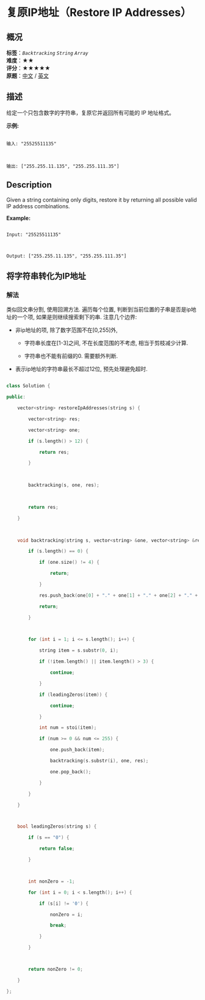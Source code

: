 # 复原IP地址（Restore IP Addresses）
## 概况
**标签**：*`Backtracking`*  *`String`*  *`Array`*<br>
**难度**：★★<br>
**评分**：★★★★★<br>
**原题**：[中文](https://leetcode-cn.com/problems/restore-ip-addresses) / [英文](https://leetcode.com/problems/restore-ip-addresses)
## 描述

给定一个只包含数字的字符串，复原它并返回所有可能的 IP 地址格式。



**示例:**

```

输入: "25525511135"



输出: ["255.255.11.135", "255.255.111.35"]

```



## Description

Given a string containing only digits, restore it by returning all possible valid IP address combinations.



**Example:**

```

Input: "25525511135"



Output: ["255.255.11.135", "255.255.111.35"]

```





## 将字符串转化为IP地址

### 解法

类似回文串分割, 使用回溯方法. 遍历每个位置, 判断到当前位置的子串是否是ip地址的一个项, 如果是则继续搜索剩下的串. 注意几个边界:

- 非ip地址的项, 除了数字范围不在[0,255]外,

    - 字符串长度在[1-3]之间, 不在长度范围的不考虑, 相当于剪枝减少计算.

    - 字符串也不能有前缀的0. 需要额外判断.

- 表示ip地址的字符串最长不超过12位, 预先处理避免超时.

```c++

class Solution {

public:

    vector<string> restoreIpAddresses(string s) {

        vector<string> res;

        vector<string> one;

        if (s.length() > 12) {

            return res;

        }

        

        backtracking(s, one, res);

        

        return res;

    }

    

    void backtracking(string s, vector<string> &one, vector<string> &res) {

        if (s.length() == 0) {

            if (one.size() != 4) {

                return;

            }

            res.push_back(one[0] + "." + one[1] + "." + one[2] + "." + one[3]);

            return;

        }

        

        for (int i = 1; i <= s.length(); i++) {

            string item = s.substr(0, i);

            if (!item.length() || item.length() > 3) {

                continue;

            }

            if (leadingZeros(item)) {

            	continue;

            }

            int num = stoi(item);

            if (num >= 0 && num <= 255) {

                one.push_back(item);

                backtracking(s.substr(i), one, res);

                one.pop_back();

            }

        }

    }



    bool leadingZeros(string s) {

    	if (s == "0") {

    		return false;

    	}



    	int nonZero = -1;

    	for (int i = 0; i < s.length(); i++) {

    		if (s[i] != '0') {

    			nonZero = i;

    			break;

    		}

    	}



    	return nonZero != 0;

    }

};

```